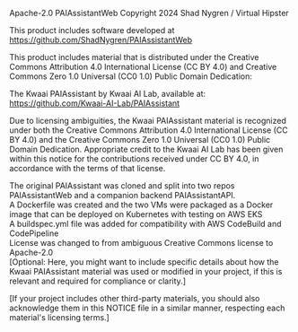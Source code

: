 Apache-2.0 PAIAssistantWeb
Copyright 2024 Shad Nygren / Virtual Hipster

This product includes software developed at https://github.com/ShadNygren/PAIAssistantWeb

This product includes material that is distributed under the Creative Commons Attribution 4.0 International License (CC BY 4.0) and Creative Commons Zero 1.0 Universal (CC0 1.0) Public Domain Dedication:

The Kwaai PAIAssistant by Kwaai AI Lab, available at:
https://github.com/Kwaai-AI-Lab/PAIAssistant

Due to licensing ambiguities, the Kwaai PAIAssistant material is recognized under both the Creative Commons Attribution 4.0 International License (CC BY 4.0) and the Creative Commons Zero 1.0 Universal (CC0 1.0) Public Domain Dedication.
Appropriate credit to the Kwaai AI Lab has been given within this notice for the contributions received under CC BY 4.0, in accordance with the terms of that license.

The original PAIAssistant was cloned and split into two repos PAIAssistantWeb and a companion backend PAIAssistantAPI.\
A Dockerfile was created and the two VMs were packaged as a Docker image that can be deployed on Kubernetes with testing on AWS EKS\
A buildspec.yml file was added for compatibility with AWS CodeBuild and CodePipeline\
License was changed to from ambiguous Creative Commons license to Apache-2.0\
[Optional: Here, you might want to include specific details about how the Kwaai PAIAssistant material was used or modified in your project, if this is relevant and required for compliance or clarity.]

[If your project includes other third-party materials, you should also acknowledge them in this NOTICE file in a similar manner, respecting each material's licensing terms.]
